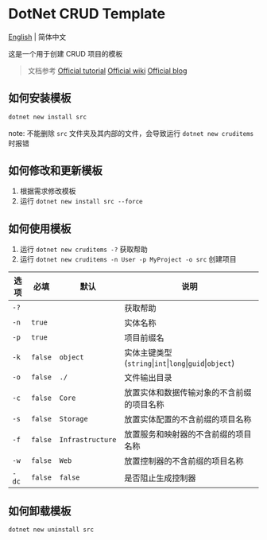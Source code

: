 # DotNet CRUD Template
[English](README.md) | 简体中文

这是一个用于创建 CRUD 项目的模板

> 文档参考
> [Official tutorial](https://learn.microsoft.com/zh-cn/dotnet/core/tutorials/cli-templates-create-item-template)
> [Official wiki](https://github.com/dotnet/templating/wiki/Reference-for-template.json)
> [Official blog](https://devblogs.microsoft.com/dotnet/how-to-create-your-own-templates-for-dotnet-new/)


## 如何安装模板

```bash
dotnet new install src
```

note: 不能删除 `src` 文件夹及其内部的文件，会导致运行 `dotnet new cruditems` 时报错


## 如何修改和更新模板

1. 根据需求修改模板
2. 运行 `dotnet new install src --force`


## 如何使用模板

1. 运行 `dotnet new cruditems -?` 获取帮助
2. 运行 `dotnet new cruditems -n User -p MyProject -o src` 创建项目

| 选项 | 必填 | 默认 | 说明 |
| --- | --- | --- | --- |
| `-?` |  |  | 获取帮助 |
| `-n` | `true` |  | 实体名称 |
| `-p` | `true` |  | 项目前缀名 |
| `-k` | `false` | `object` | 实体主键类型(`string`\|`int`\|`long`\|`guid`\|`object`) |
| `-o` | `false` | `./` | 文件输出目录 |
| `-c` | `false` | `Core` | 放置实体和数据传输对象的不含前缀的项目名称 |
| `-s` | `false` | `Storage` | 放置实体配置的不含前缀的项目名称 |
| `-f` | `false` | `Infrastructure` | 放置服务和映射器的不含前缀的项目名称 |
| `-w` | `false` | `Web` | 放置控制器的不含前缀的项目名称 |
| `-dc` | `false` | `false` | 是否阻止生成控制器 |


## 如何卸载模板

```bash
dotnet new uninstall src
```
